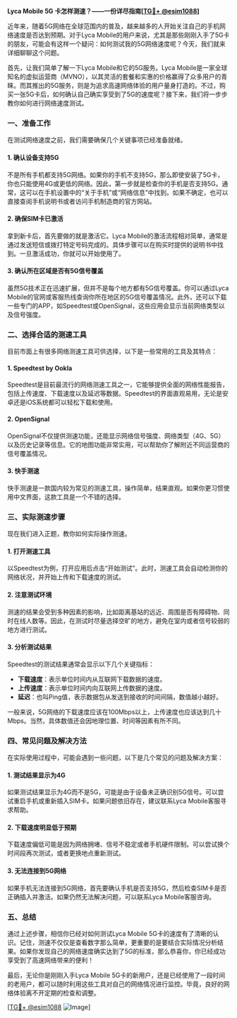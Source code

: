 **Lyca Mobile 5G 卡怎样测速？——一份详尽指南[[TG💪+ @esim1088](https://t.me/s/esim1088)]**

近年来，随着5G网络在全球范围内的普及，越来越多的人开始关注自己的手机网络速度是否达到预期。对于Lyca Mobile的用户来说，尤其是那些刚刚入手了5G卡的朋友，可能会有这样一个疑问：如何测试我的5G网络速度呢？今天，我们就来详细聊聊这个问题。

首先，让我们简单了解一下Lyca Mobile和它的5G服务。Lyca Mobile是一家全球知名的虚拟运营商（MVNO），以其灵活的套餐和实惠的价格赢得了众多用户的青睐。而其推出的5G服务，则是为追求高速网络体验的用户量身打造的。不过，购买一张5G卡后，如何确认自己确实享受到了5G的速度呢？接下来，我们将一步步教你如何进行网络速度测试。

### **一、准备工作**
在测试网络速度之前，我们需要确保几个关键事项已经准备就绪。

#### **1. 确认设备支持5G**
不是所有手机都支持5G网络。如果你的手机不支持5G，那么即使安装了5G卡，你也只能使用4G或更低的网络。因此，第一步就是检查你的手机是否支持5G。通常，这可以在手机设置中的“关于手机”或“网络信息”中找到。如果不确定，也可以直接查阅手机说明书或者访问手机制造商的官方网站。

#### **2. 确保SIM卡已激活**
拿到新卡后，首先要做的就是激活它。Lyca Mobile的激活流程相对简单，通常是通过发送短信或拨打特定号码完成的。具体步骤可以在购买时提供的说明书中找到。一旦激活成功，你就可以开始使用了。

#### **3. 确认所在区域是否有5G信号覆盖**
虽然5G技术正在迅速扩展，但并不是每个地方都有5G信号覆盖。你可以通过Lyca Mobile的官网或客服热线查询你所在地区的5G信号覆盖情况。此外，还可以下载一些专门的APP，如Speedtest或OpenSignal，这些应用会显示当前网络类型以及信号强度。

### **二、选择合适的测速工具**
目前市面上有很多网络测速工具可供选择，以下是一些常用的工具及其特点：

#### **1. Speedtest by Ookla**
Speedtest是目前最流行的网络测速工具之一，它能够提供全面的网络性能报告，包括上传速度、下载速度以及延迟等数据。Speedtest的界面直观易用，无论是安卓还是iOS系统都可以轻松下载和使用。

#### **2. OpenSignal**
OpenSignal不仅提供测速功能，还能显示网络信号强度、网络类型（4G、5G）以及历史记录等信息。它的地图功能非常实用，可以帮助你了解附近不同运营商的信号覆盖情况。

#### **3. 快手测速**
快手测速是一款国内较为常见的测速工具，操作简单，结果直观。如果你更习惯使用中文界面，这款工具是一个不错的选择。

### **三、实际测速步骤**
现在我们进入正题，教你如何实际操作测速。

#### **1. 打开测速工具**
以Speedtest为例，打开应用后点击“开始测试”。此时，测速工具会自动检测你的网络状况，并开始上传和下载速度的测试。

#### **2. 注意测试环境**
测速的结果会受到多种因素的影响，比如距离基站的远近、周围是否有障碍物、同时在线人数等。因此，在测试时尽量选择空旷的地方，避免在室内或者信号较弱的地方进行测试。

#### **3. 分析测试结果**
Speedtest的测试结果通常会显示以下几个关键指标：
- **下载速度**：表示单位时间内从互联网下载数据的速度。
- **上传速度**：表示单位时间内向互联网上传数据的速度。
- **延迟**：也叫Ping值，表示数据包从发送到接收的时间间隔，数值越小越好。

一般来说，5G网络的下载速度应该在100Mbps以上，上传速度也应该达到几十Mbps。当然，具体数值还会因地理位置、时间等因素有所不同。

### **四、常见问题及解决方法**
在实际使用过程中，可能会遇到一些问题，以下是几个常见的问题及解决方案：

#### **1. 测试结果显示为4G**
如果测试结果显示为4G而不是5G，可能是由于设备未正确识别5G信号。可以尝试重启手机或重新插入SIM卡。如果问题依旧存在，建议联系Lyca Mobile客服寻求帮助。

#### **2. 下载速度明显低于预期**
下载速度偏低可能是因为网络拥堵、信号不稳定或者手机硬件限制。可以尝试换个时间段再次测试，或者更换地点重新测试。

#### **3. 无法连接到5G网络**
如果手机无法连接到5G网络，首先要确认手机是否支持5G，然后检查SIM卡是否正确插入并激活。如果仍然无法解决问题，可以联系Lyca Mobile客服咨询。

### **五、总结**
通过上述步骤，相信你已经对如何测试Lyca Mobile 5G卡的速度有了清晰的认识。记住，测速不仅仅是查看数字那么简单，更重要的是要结合实际情况分析结果。如果你发现自己的网络速度确实达到了5G的标准，那么恭喜你，你已经成功享受到了高速网络带来的便利！

最后，无论你是刚刚入手Lyca Mobile 5G卡的新用户，还是已经使用了一段时间的老用户，都可以随时利用这些工具对自己的网络情况进行监控。毕竟，良好的网络体验离不开定期的检查和调整。

[[TG💪+ @esim1088](https://t.me/s/esim1088) ![Image](https://i.postimg.cc/4NQfJmqS/Snipaste-2025-05-13-00-14-12.png)]